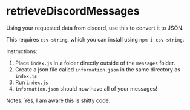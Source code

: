 # retrieveDiscordMessages
Using your requested data from discord, use this to convert it to JSON.

This requires `csv-string`, which you can install using `npm i csv-string`.

Instructions:
1. Place `index.js` in a folder directly outside of the `messages` folder.
2. Create a json file called `information.json` in the same directory as `index.js`
3. Run `index.js`
4. `information.json` should now have all of your messages!

Notes:
Yes, I am aware this is shitty code.
